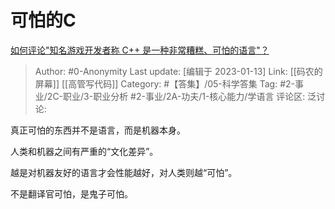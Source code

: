 # 可怕的C
[如何评论"知名游戏开发者称 C++ 是一种非常糟糕、可怕的语言"？](https://www.zhihu.com/question/284606685/answer/530087942)

> Author: #0-Anonymity
> Last update: [编辑于 2023-01-13]
> Link: [[码农的屏幕]] [[高管写代码]]
> Category: #【答集】/05-科学答集
> Tag: #2-事业/2C-职业/3-职业分析 #2-事业/2A-功夫/1-核心能力/学语言
> 评论区:
> 泛讨论:

真正可怕的东西并不是语言，而是机器本身。

人类和机器之间有严重的“文化差异”。

越是对机器友好的语言才会性能越好，对人类则越“可怕”。

不是翻译官可怕，是鬼子可怕。
